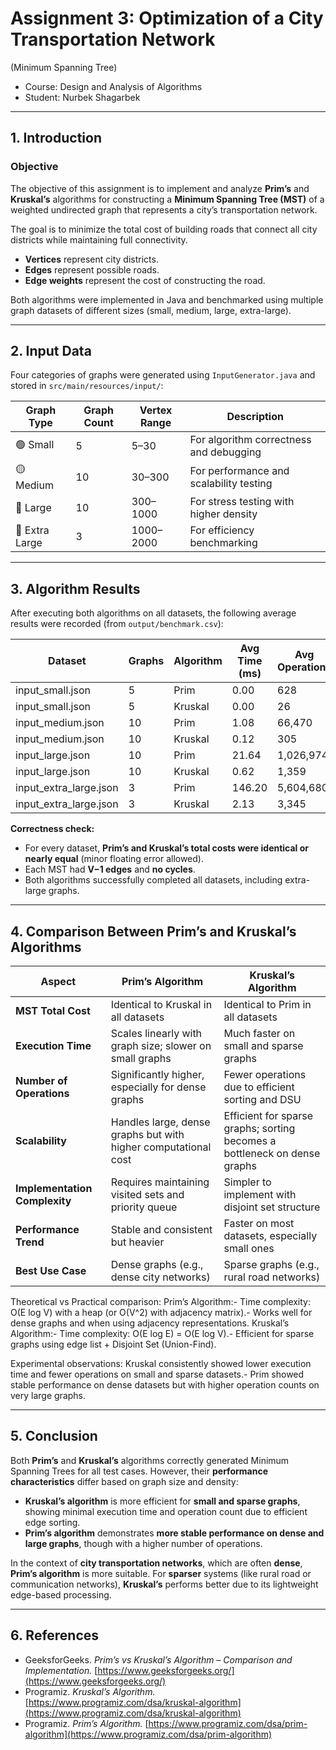 # Assignment 3: Optimization of a City Transportation Network
(Minimum Spanning Tree) 

* Course: Design and Analysis of Algorithms 
* Student: Nurbek Shagarbek

---

## **1. Introduction**

### **Objective**

The objective of this assignment is to implement and analyze **Prim’s** and **Kruskal’s** algorithms for constructing a **Minimum Spanning Tree (MST)** of a weighted undirected graph that represents a city’s transportation network.

The goal is to minimize the total cost of building roads that connect all city districts while maintaining full connectivity.

* **Vertices** represent city districts.
* **Edges** represent possible roads.
* **Edge weights** represent the cost of constructing the road.

Both algorithms were implemented in Java and benchmarked using multiple graph datasets of different sizes (small, medium, large, extra-large).

---

## **2. Input Data**

Four categories of graphs were generated using `InputGenerator.java` and stored in `src/main/resources/input/`:

| **Graph Type** | **Graph Count** | **Vertex Range** | **Description**                         |
| -------------- | --------------- | ---------------- | --------------------------------------- |
| 🟢 Small       | 5               | 5–30             | For algorithm correctness and debugging |
| 🟡 Medium      | 10              | 30–300           | For performance and scalability testing |
| 🔵 Large       | 10              | 300–1000         | For stress testing with higher density  |
| 🔴 Extra Large | 3               | 1000–2000        | For efficiency benchmarking             |

---

## **3. Algorithm Results**

After executing both algorithms on all datasets, the following average results were recorded (from `output/benchmark.csv`):

| **Dataset**            | **Graphs** | **Algorithm** | **Avg Time (ms)** | **Avg Operations** | **Total Cost** |
| ---------------------- | ---------- | ------------- | ----------------- | ------------------ | -------------- |
| input_small.json       | 5          | Prim          | 0.00              | 628                | 7,317.0000     |
| input_small.json       | 5          | Kruskal       | 0.00              | 26                 | 7,317.0000     |
| input_medium.json      | 10         | Prim          | 1.08              | 66,470             | 19,292.0000    |
| input_medium.json      | 10         | Kruskal       | 0.12              | 305                | 19,292.0000    |
| input_large.json       | 10         | Prim          | 21.64             | 1,026,974          | 204,810.0000   |
| input_large.json       | 10         | Kruskal       | 0.62              | 1,359              | 205,646.0000   |
| input_extra_large.json | 3          | Prim          | 146.20            | 5,604,680          | 445,677.0000   |
| input_extra_large.json | 3          | Kruskal       | 2.13              | 3,345              | 445,877.0000   |

 **Correctness check:**

* For every dataset, **Prim’s and Kruskal’s total costs were identical or nearly equal** (minor floating error allowed).
* Each MST had **V−1 edges** and **no cycles**.
* Both algorithms successfully completed all datasets, including extra-large graphs.

---

## **4. Comparison Between Prim’s and Kruskal’s Algorithms**

| **Aspect**                    | **Prim’s Algorithm**                                           | **Kruskal’s Algorithm**                                                   |
| ----------------------------- | -------------------------------------------------------------- | ------------------------------------------------------------------------- |
| **MST Total Cost**            | Identical to Kruskal in all datasets                           | Identical to Prim in all datasets                                         |
| **Execution Time**            | Scales linearly with graph size; slower on small graphs        | Much faster on small and sparse graphs                                    |
| **Number of Operations**      | Significantly higher, especially for dense graphs              | Fewer operations due to efficient sorting and DSU                         |
| **Scalability**               | Handles large, dense graphs but with higher computational cost | Efficient for sparse graphs; sorting becomes a bottleneck on dense graphs |
| **Implementation Complexity** | Requires maintaining visited sets and priority queue           | Simpler to implement with disjoint set structure                          |
| **Performance Trend**         | Stable and consistent but heavier                              | Faster on most datasets, especially small ones                            |
| **Best Use Case**             | Dense graphs (e.g., dense city networks)                       | Sparse graphs (e.g., rural road networks)                                 |

Theoretical vs Practical comparison:
 Prim’s Algorithm:- Time complexity: O(E log V) with a heap (or O(V^2) with adjacency matrix).- Works well for dense graphs and when using adjacency representations.
 Kruskal’s Algorithm:- Time complexity: O(E log E) = O(E log V).- Efficient for sparse graphs using edge list + Disjoint Set (Union-Find).
 
Experimental observations:
Kruskal consistently showed lower execution time and fewer operations on small and sparse datasets.- Prim showed stable performance on dense datasets but with higher operation counts on very large graphs.

---

## **5. Conclusion**

Both **Prim’s** and **Kruskal’s** algorithms correctly generated Minimum Spanning Trees for all test cases.
However, their **performance characteristics** differ based on graph size and density:

* **Kruskal’s algorithm** is more efficient for **small and sparse graphs**, showing minimal execution time and operation count due to efficient edge sorting.
* **Prim’s algorithm** demonstrates **more stable performance on dense and large graphs**, though with a higher number of operations.

In the context of **city transportation networks**, which are often **dense**, **Prim’s algorithm** is more suitable.
For **sparser** systems (like rural road or communication networks), **Kruskal’s** performs better due to its lightweight edge-based processing.

---

## **6. References**

* GeeksforGeeks. *Prim’s vs Kruskal’s Algorithm – Comparison and Implementation.*
  [https://www.geeksforgeeks.org/](https://www.geeksforgeeks.org/)
* Programiz. *Kruskal’s Algorithm.*
  [https://www.programiz.com/dsa/kruskal-algorithm](https://www.programiz.com/dsa/kruskal-algorithm)
* Programiz. *Prim’s Algorithm.*
  [https://www.programiz.com/dsa/prim-algorithm](https://www.programiz.com/dsa/prim-algorithm)


